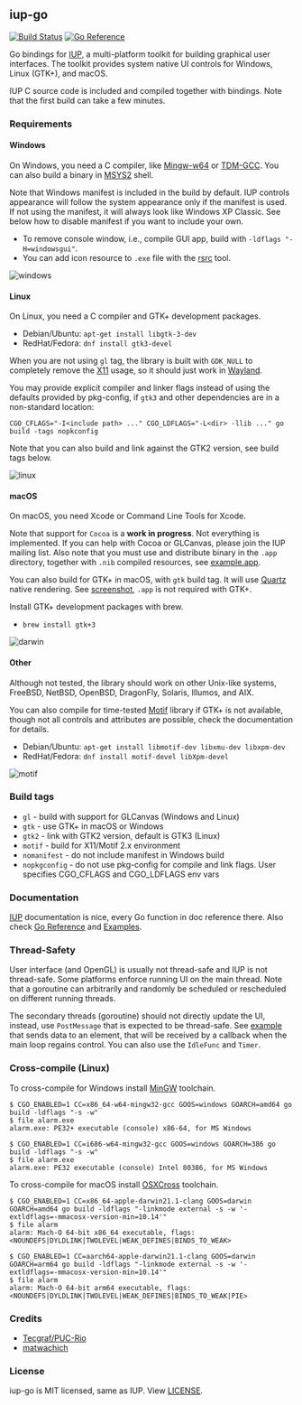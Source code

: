 ## iup-go
[![Build Status](https://github.com/gen2brain/iup-go/actions/workflows/build.yml/badge.svg)](https://github.com/gen2brain/iup-go/actions)
[![Go Reference](https://pkg.go.dev/badge/github.com/gen2brain/iup-go.svg)](https://pkg.go.dev/github.com/gen2brain/iup-go/iup)

Go bindings for [IUP](https://www.tecgraf.puc-rio.br/iup/), a multi-platform toolkit for building graphical user interfaces.
The toolkit provides system native UI controls for Windows, Linux (GTK+), and macOS.

IUP C source code is included and compiled together with bindings.
Note that the first build can take a few minutes.

### Requirements

#### Windows

On Windows, you need a C compiler, like [Mingw-w64](https://mingw-w64.org) or [TDM-GCC](http://tdm-gcc.tdragon.net/).
You can also build a binary in [MSYS2](https://msys2.github.io/) shell.

Note that Windows manifest is included in the build by default. IUP controls appearance will follow the system appearance only if the manifest is used.
If not using the manifest, it will always look like Windows XP Classic. See below how to disable manifest if you want to include your own.

* To remove console window, i.e., compile GUI app, build with `-ldflags "-H=windowsgui"`.
* You can add icon resource to `.exe` file with the [rsrc](https://github.com/akavel/rsrc) tool.

![windows](examples/sample/sample_windows.png)

#### Linux

On Linux, you need a C compiler and GTK+ development packages.

* Debian/Ubuntu: `apt-get install libgtk-3-dev`
* RedHat/Fedora: `dnf install gtk3-devel`

When you are not using `gl` tag, the library is built with `GDK_NULL` to completely remove the [X11](https://en.wikipedia.org/wiki/X_Window_System) usage,
so it should just work in [Wayland](https://en.wikipedia.org/wiki/Wayland_(display_server_protocol)).

You may provide explicit compiler and linker flags instead of using the defaults provided by pkg-config, if `gtk3` and other dependencies are in a non-standard location:

```
CGO_CFLAGS="-I<include path> ..." CGO_LDFLAGS="-L<dir> -llib ..." go build -tags nopkconfig
```  

Note that you can also build and link against the GTK2 version, see build tags below.

![linux](examples/sample/sample_linux.png)

#### macOS

On macOS, you need Xcode or Command Line Tools for Xcode.

Note that support for `Cocoa` is a **work in progress**. Not everything is implemented. If you can help with Cocoa or GLCanvas, please join the IUP mailing list.
Also note that you must use and distribute binary in the `.app` directory, together with `.nib` compiled resources, see [example.app](https://github.com/gen2brain/iup-go/tree/main/dist/darwin/example.app).

You can also build for GTK+ in macOS, with `gtk` build tag. It will use [Quartz](https://en.wikipedia.org/wiki/Quartz_(graphics_layer)) native rendering. 
See [screenshot](examples/sample/sample_darwin_gtk.png), `.app` is not required with GTK+.

Install GTK+ development packages with brew.

* `brew install gtk+3`

![darwin](examples/sample/sample_darwin.png)

#### Other

Although not tested, the library should work on other Unix-like systems, FreeBSD, NetBSD, OpenBSD, DragonFly, Solaris, Illumos, and AIX.

You can also compile for time-tested [Motif](https://en.wikipedia.org/wiki/Motif_(software)) library if GTK+ is not available,
though not all controls and attributes are possible, check the documentation for details.

* Debian/Ubuntu: `apt-get install libmotif-dev libxmu-dev libxpm-dev`
* RedHat/Fedora: `dnf install motif-devel libXpm-devel`

![motif](examples/sample/sample_motif.png)

### Build tags

* `gl` - build with support for GLCanvas (Windows and Linux)
* `gtk` - use GTK+ in macOS or Windows
* `gtk2` - link with GTK2 version, default is GTK3 (Linux)
* `motif` - build for X11/Motif 2.x environment
* `nomanifest` - do not include manifest in Windows build
* `nopkgconfig` - do not use pkg-config for compile and link flags. User specifies CGO_CFLAGS and CGO_LDFLAGS env vars

### Documentation

[IUP](https://www.tecgraf.puc-rio.br/iup/) documentation is nice, every Go function in doc reference there.
Also check [Go Reference](https://pkg.go.dev/github.com/gen2brain/iup-go/iup) and [Examples](https://github.com/gen2brain/iup-go/tree/main/examples).

### Thread-Safety

User interface (and OpenGL) is usually not thread-safe and IUP is not thread-safe. Some platforms enforce running UI on the main thread.
Note that a goroutine can arbitrarily and randomly be scheduled or rescheduled on different running threads.

The secondary threads (goroutine) should not directly update the UI, instead, use `PostMessage` that is expected to be thread-safe.
See [example](https://github.com/gen2brain/iup-go/tree/main/examples/postmessage) that sends data to an element,
that will be received by a callback when the main loop regains control. You can also use the `IdleFunc` and `Timer`.

### Cross-compile (Linux)

To cross-compile for Windows install [MinGW](https://www.mingw-w64.org/) toolchain.

```
$ CGO_ENABLED=1 CC=x86_64-w64-mingw32-gcc GOOS=windows GOARCH=amd64 go build -ldflags "-s -w"
$ file alarm.exe
alarm.exe: PE32+ executable (console) x86-64, for MS Windows

$ CGO_ENABLED=1 CC=i686-w64-mingw32-gcc GOOS=windows GOARCH=386 go build -ldflags "-s -w"
$ file alarm.exe
alarm.exe: PE32 executable (console) Intel 80386, for MS Windows
```

To cross-compile for macOS install [OSXCross](https://github.com/tpoechtrager/osxcross) toolchain.

```
$ CGO_ENABLED=1 CC=x86_64-apple-darwin21.1-clang GOOS=darwin GOARCH=amd64 go build -ldflags "-linkmode external -s -w '-extldflags=-mmacosx-version-min=10.14'"
$ file alarm
alarm: Mach-O 64-bit x86_64 executable, flags:<NOUNDEFS|DYLDLINK|TWOLEVEL|WEAK_DEFINES|BINDS_TO_WEAK>

$ CGO_ENABLED=1 CC=aarch64-apple-darwin21.1-clang GOOS=darwin GOARCH=arm64 go build -ldflags "-linkmode external -s -w '-extldflags=-mmacosx-version-min=10.14'"
$ file alarm
alarm: Mach-O 64-bit arm64 executable, flags:<NOUNDEFS|DYLDLINK|TWOLEVEL|WEAK_DEFINES|BINDS_TO_WEAK|PIE>
```

### Credits

* [Tecgraf/PUC-Rio](https://www.tecgraf.puc-rio.br)
* [matwachich](https://github.com/matwachich/iup)

### License

iup-go is MIT licensed, same as IUP. View [LICENSE](https://github.com/gen2brain/iup-go/blob/main/LICENSE).
